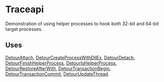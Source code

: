 Traceapi
========

Demonstration of using helper processes to hook both 32-bit and 64-bit
target processes.

Uses
----

[DetourAttach](DetourAttach.md),
[DetourCreateProcessWithDllEx](DetourCreateProcessWithDllEx.md),
[DetourDetach](DetourDetach.md),
[DetourFinishHelperProcess](DetourFinishHelperProcess.md),
[DetourIsHelperProcess](DetourIsHelperProcess.md),
[DetourRestoreAfterWith](DetourRestoreAfterWith.md),
[DetourTransactionBegin](DetourTransactionBegin.md),
[DetourTransactionCommit](DetourTransactionCommit.md),
[DetourUpdateThread](DetourUpdateThread.md).

